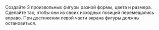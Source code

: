 Создайте 3 произвольных фигуры разной формы, цвета и размера. Сделайте так, чтобы они из своих исходных позиций перемещались вправо. При достижении левой части экрана фигуры должны остановиться.
